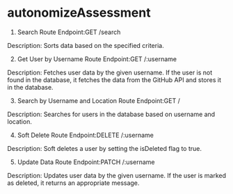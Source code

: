 # autonomizeAssessment


1. Search Route
Endpoint:GET /search


Description:
Sorts data based on the specified criteria.

2. Get User by Username Route
Endpoint:GET /:username


Description:
Fetches user data by the given username. If the user is not found in the database, it fetches the data from the GitHub API and stores it in the database.

3. Search by Username and Location Route
Endpoint:GET /

Description:
Searches for users in the database based on username and location.

4. Soft Delete Route
Endpoint:DELETE /:username


Description:
Soft deletes a user by setting the isDeleted flag to true.

5. Update Data Route
Endpoint:PATCH /:username

Description:
Updates user data by the given username. If the user is marked as deleted, it returns an appropriate message.


